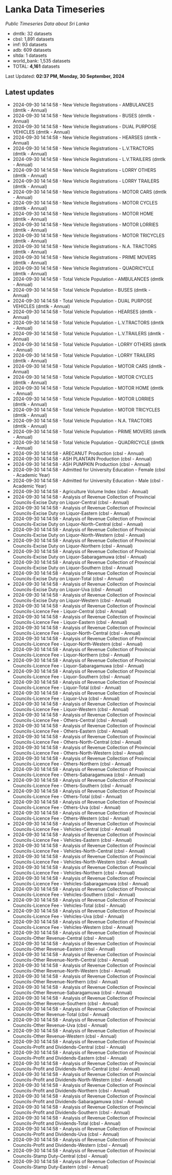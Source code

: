 # Lanka Data Timeseries
*Public Timeseries Data about Sri Lanka*

* dmtlk: 32 datasets
* cbsl: 1,891 datasets
* imf: 93 datasets
* adb: 609 datasets
* sltda: 1 datasets
* world_bank: 1,535 datasets
* TOTAL: **4,161** datasets

Last Updated: **02:37 PM, Monday, 30 September, 2024**

## Latest updates

* 2024-09-30 14:14:58 - New Vehicle Registrations - AMBULANCES (dmtlk - Annual)
* 2024-09-30 14:14:58 - New Vehicle Registrations - BUSES (dmtlk - Annual)
* 2024-09-30 14:14:58 - New Vehicle Registrations - DUAL PURPOSE VEHICLES (dmtlk - Annual)
* 2024-09-30 14:14:58 - New Vehicle Registrations - HEARSES (dmtlk - Annual)
* 2024-09-30 14:14:58 - New Vehicle Registrations - L.V.TRACTORS (dmtlk - Annual)
* 2024-09-30 14:14:58 - New Vehicle Registrations - L.V.TRAILERS (dmtlk - Annual)
* 2024-09-30 14:14:58 - New Vehicle Registrations - LORRY OTHERS (dmtlk - Annual)
* 2024-09-30 14:14:58 - New Vehicle Registrations - LORRY TRAILERS (dmtlk - Annual)
* 2024-09-30 14:14:58 - New Vehicle Registrations - MOTOR CARS (dmtlk - Annual)
* 2024-09-30 14:14:58 - New Vehicle Registrations - MOTOR CYCLES (dmtlk - Annual)
* 2024-09-30 14:14:58 - New Vehicle Registrations - MOTOR HOME (dmtlk - Annual)
* 2024-09-30 14:14:58 - New Vehicle Registrations - MOTOR LORRIES (dmtlk - Annual)
* 2024-09-30 14:14:58 - New Vehicle Registrations - MOTOR TRICYCLES (dmtlk - Annual)
* 2024-09-30 14:14:58 - New Vehicle Registrations - N.A. TRACTORS (dmtlk - Annual)
* 2024-09-30 14:14:58 - New Vehicle Registrations - PRIME MOVERS (dmtlk - Annual)
* 2024-09-30 14:14:58 - New Vehicle Registrations - QUADRICYCLE (dmtlk - Annual)
* 2024-09-30 14:14:58 - Total Vehicle Population - AMBULANCES (dmtlk - Annual)
* 2024-09-30 14:14:58 - Total Vehicle Population - BUSES (dmtlk - Annual)
* 2024-09-30 14:14:58 - Total Vehicle Population - DUAL PURPOSE VEHICLES (dmtlk - Annual)
* 2024-09-30 14:14:58 - Total Vehicle Population - HEARSES (dmtlk - Annual)
* 2024-09-30 14:14:58 - Total Vehicle Population - L.V.TRACTORS (dmtlk - Annual)
* 2024-09-30 14:14:58 - Total Vehicle Population - L.V.TRAILERS (dmtlk - Annual)
* 2024-09-30 14:14:58 - Total Vehicle Population - LORRY OTHERS (dmtlk - Annual)
* 2024-09-30 14:14:58 - Total Vehicle Population - LORRY TRAILERS (dmtlk - Annual)
* 2024-09-30 14:14:58 - Total Vehicle Population - MOTOR CARS (dmtlk - Annual)
* 2024-09-30 14:14:58 - Total Vehicle Population - MOTOR CYCLES (dmtlk - Annual)
* 2024-09-30 14:14:58 - Total Vehicle Population - MOTOR HOME (dmtlk - Annual)
* 2024-09-30 14:14:58 - Total Vehicle Population - MOTOR LORRIES (dmtlk - Annual)
* 2024-09-30 14:14:58 - Total Vehicle Population - MOTOR TRICYCLES (dmtlk - Annual)
* 2024-09-30 14:14:58 - Total Vehicle Population - N.A. TRACTORS (dmtlk - Annual)
* 2024-09-30 14:14:58 - Total Vehicle Population - PRIME MOVERS (dmtlk - Annual)
* 2024-09-30 14:14:58 - Total Vehicle Population - QUADRICYCLE (dmtlk - Annual)
* 2024-09-30 14:14:58 - ARECANUT Production (cbsl - Annual)
* 2024-09-30 14:14:58 - ASH PLANTAIN Production (cbsl - Annual)
* 2024-09-30 14:14:58 - ASH PUMPKIN Production (cbsl - Annual)
* 2024-09-30 14:14:58 - Admitted for University Education - Female (cbsl - Academic Year)
* 2024-09-30 14:14:58 - Admitted for University Education - Male (cbsl - Academic Year)
* 2024-09-30 14:14:58 - Agriculture Volume Index (cbsl - Annual)
* 2024-09-30 14:14:58 - Analysis of Revenue Collection of Provincial Councils-Excise Duty on Liquor-Central (cbsl - Annual)
* 2024-09-30 14:14:58 - Analysis of Revenue Collection of Provincial Councils-Excise Duty on Liquor-Eastern (cbsl - Annual)
* 2024-09-30 14:14:58 - Analysis of Revenue Collection of Provincial Councils-Excise Duty on Liquor-North-Central (cbsl - Annual)
* 2024-09-30 14:14:58 - Analysis of Revenue Collection of Provincial Councils-Excise Duty on Liquor-North-Western (cbsl - Annual)
* 2024-09-30 14:14:58 - Analysis of Revenue Collection of Provincial Councils-Excise Duty on Liquor-Northern (cbsl - Annual)
* 2024-09-30 14:14:58 - Analysis of Revenue Collection of Provincial Councils-Excise Duty on Liquor-Sabaragamuwa (cbsl - Annual)
* 2024-09-30 14:14:58 - Analysis of Revenue Collection of Provincial Councils-Excise Duty on Liquor-Southern (cbsl - Annual)
* 2024-09-30 14:14:58 - Analysis of Revenue Collection of Provincial Councils-Excise Duty on Liquor-Total (cbsl - Annual)
* 2024-09-30 14:14:58 - Analysis of Revenue Collection of Provincial Councils-Excise Duty on Liquor-Uva (cbsl - Annual)
* 2024-09-30 14:14:58 - Analysis of Revenue Collection of Provincial Councils-Excise Duty on Liquor-Western (cbsl - Annual)
* 2024-09-30 14:14:58 - Analysis of Revenue Collection of Provincial Councils-Licence Fee - Liquor-Central (cbsl - Annual)
* 2024-09-30 14:14:58 - Analysis of Revenue Collection of Provincial Councils-Licence Fee - Liquor-Eastern (cbsl - Annual)
* 2024-09-30 14:14:58 - Analysis of Revenue Collection of Provincial Councils-Licence Fee - Liquor-North-Central (cbsl - Annual)
* 2024-09-30 14:14:58 - Analysis of Revenue Collection of Provincial Councils-Licence Fee - Liquor-North-Western (cbsl - Annual)
* 2024-09-30 14:14:58 - Analysis of Revenue Collection of Provincial Councils-Licence Fee - Liquor-Northern (cbsl - Annual)
* 2024-09-30 14:14:58 - Analysis of Revenue Collection of Provincial Councils-Licence Fee - Liquor-Sabaragamuwa (cbsl - Annual)
* 2024-09-30 14:14:58 - Analysis of Revenue Collection of Provincial Councils-Licence Fee - Liquor-Southern (cbsl - Annual)
* 2024-09-30 14:14:58 - Analysis of Revenue Collection of Provincial Councils-Licence Fee - Liquor-Total (cbsl - Annual)
* 2024-09-30 14:14:58 - Analysis of Revenue Collection of Provincial Councils-Licence Fee - Liquor-Uva (cbsl - Annual)
* 2024-09-30 14:14:58 - Analysis of Revenue Collection of Provincial Councils-Licence Fee - Liquor-Western (cbsl - Annual)
* 2024-09-30 14:14:58 - Analysis of Revenue Collection of Provincial Councils-Licence Fee - Others-Central (cbsl - Annual)
* 2024-09-30 14:14:58 - Analysis of Revenue Collection of Provincial Councils-Licence Fee - Others-Eastern (cbsl - Annual)
* 2024-09-30 14:14:58 - Analysis of Revenue Collection of Provincial Councils-Licence Fee - Others-North-Central (cbsl - Annual)
* 2024-09-30 14:14:58 - Analysis of Revenue Collection of Provincial Councils-Licence Fee - Others-North-Western (cbsl - Annual)
* 2024-09-30 14:14:58 - Analysis of Revenue Collection of Provincial Councils-Licence Fee - Others-Northern (cbsl - Annual)
* 2024-09-30 14:14:58 - Analysis of Revenue Collection of Provincial Councils-Licence Fee - Others-Sabaragamuwa (cbsl - Annual)
* 2024-09-30 14:14:58 - Analysis of Revenue Collection of Provincial Councils-Licence Fee - Others-Southern (cbsl - Annual)
* 2024-09-30 14:14:58 - Analysis of Revenue Collection of Provincial Councils-Licence Fee - Others-Total (cbsl - Annual)
* 2024-09-30 14:14:58 - Analysis of Revenue Collection of Provincial Councils-Licence Fee - Others-Uva (cbsl - Annual)
* 2024-09-30 14:14:58 - Analysis of Revenue Collection of Provincial Councils-Licence Fee - Others-Western (cbsl - Annual)
* 2024-09-30 14:14:58 - Analysis of Revenue Collection of Provincial Councils-Licence Fee - Vehicles-Central (cbsl - Annual)
* 2024-09-30 14:14:58 - Analysis of Revenue Collection of Provincial Councils-Licence Fee - Vehicles-Eastern (cbsl - Annual)
* 2024-09-30 14:14:58 - Analysis of Revenue Collection of Provincial Councils-Licence Fee - Vehicles-North-Central (cbsl - Annual)
* 2024-09-30 14:14:58 - Analysis of Revenue Collection of Provincial Councils-Licence Fee - Vehicles-North-Western (cbsl - Annual)
* 2024-09-30 14:14:58 - Analysis of Revenue Collection of Provincial Councils-Licence Fee - Vehicles-Northern (cbsl - Annual)
* 2024-09-30 14:14:58 - Analysis of Revenue Collection of Provincial Councils-Licence Fee - Vehicles-Sabaragamuwa (cbsl - Annual)
* 2024-09-30 14:14:58 - Analysis of Revenue Collection of Provincial Councils-Licence Fee - Vehicles-Southern (cbsl - Annual)
* 2024-09-30 14:14:58 - Analysis of Revenue Collection of Provincial Councils-Licence Fee - Vehicles-Total (cbsl - Annual)
* 2024-09-30 14:14:58 - Analysis of Revenue Collection of Provincial Councils-Licence Fee - Vehicles-Uva (cbsl - Annual)
* 2024-09-30 14:14:58 - Analysis of Revenue Collection of Provincial Councils-Licence Fee - Vehicles-Western (cbsl - Annual)
* 2024-09-30 14:14:58 - Analysis of Revenue Collection of Provincial Councils-Other Revenue-Central (cbsl - Annual)
* 2024-09-30 14:14:58 - Analysis of Revenue Collection of Provincial Councils-Other Revenue-Eastern (cbsl - Annual)
* 2024-09-30 14:14:58 - Analysis of Revenue Collection of Provincial Councils-Other Revenue-North-Central (cbsl - Annual)
* 2024-09-30 14:14:58 - Analysis of Revenue Collection of Provincial Councils-Other Revenue-North-Western (cbsl - Annual)
* 2024-09-30 14:14:58 - Analysis of Revenue Collection of Provincial Councils-Other Revenue-Northern (cbsl - Annual)
* 2024-09-30 14:14:58 - Analysis of Revenue Collection of Provincial Councils-Other Revenue-Sabaragamuwa (cbsl - Annual)
* 2024-09-30 14:14:58 - Analysis of Revenue Collection of Provincial Councils-Other Revenue-Southern (cbsl - Annual)
* 2024-09-30 14:14:58 - Analysis of Revenue Collection of Provincial Councils-Other Revenue-Total (cbsl - Annual)
* 2024-09-30 14:14:58 - Analysis of Revenue Collection of Provincial Councils-Other Revenue-Uva (cbsl - Annual)
* 2024-09-30 14:14:58 - Analysis of Revenue Collection of Provincial Councils-Other Revenue-Western (cbsl - Annual)
* 2024-09-30 14:14:58 - Analysis of Revenue Collection of Provincial Councils-Profit and Dividends-Central (cbsl - Annual)
* 2024-09-30 14:14:58 - Analysis of Revenue Collection of Provincial Councils-Profit and Dividends-Eastern (cbsl - Annual)
* 2024-09-30 14:14:58 - Analysis of Revenue Collection of Provincial Councils-Profit and Dividends-North-Central (cbsl - Annual)
* 2024-09-30 14:14:58 - Analysis of Revenue Collection of Provincial Councils-Profit and Dividends-North-Western (cbsl - Annual)
* 2024-09-30 14:14:58 - Analysis of Revenue Collection of Provincial Councils-Profit and Dividends-Northern (cbsl - Annual)
* 2024-09-30 14:14:58 - Analysis of Revenue Collection of Provincial Councils-Profit and Dividends-Sabaragamuwa (cbsl - Annual)
* 2024-09-30 14:14:58 - Analysis of Revenue Collection of Provincial Councils-Profit and Dividends-Southern (cbsl - Annual)
* 2024-09-30 14:14:58 - Analysis of Revenue Collection of Provincial Councils-Profit and Dividends-Total (cbsl - Annual)
* 2024-09-30 14:14:58 - Analysis of Revenue Collection of Provincial Councils-Profit and Dividends-Uva (cbsl - Annual)
* 2024-09-30 14:14:58 - Analysis of Revenue Collection of Provincial Councils-Profit and Dividends-Western (cbsl - Annual)
* 2024-09-30 14:14:58 - Analysis of Revenue Collection of Provincial Councils-Stamp Duty-Central (cbsl - Annual)
* 2024-09-30 14:14:58 - Analysis of Revenue Collection of Provincial Councils-Stamp Duty-Eastern (cbsl - Annual)